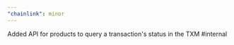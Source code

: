 ```yaml
---
"chainlink": minor
---
```


Added API for products to query a transaction's status in the TXM #internal
